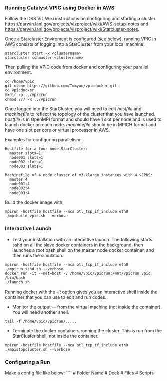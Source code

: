 
<h3> Running Catalyst VPIC using Docker in AWS </h3>

Follow the DSS Viz Wiki instructions on configuring and starting a cluster https://darwin.lanl.gov/projects/vizproject/wiki/AWS-setup-notes and https://darwin.lanl.gov/projects/vizproject/wiki/Starcluster-notes.

Once a Starcluster Enviroment is configured (see below), running VPIC in AWS consists of logging into a StarCluster from your local machine. 
````
starcluster start -x <clustername>
starcluster sshmaster <clustername>
````
Then pulling the VPIC code from docker and configuring your parallel environment.
````
cd /home/vpic
git clone https://github.com/Tomyao/vpicdocker.git
cd vpicdocker
mkdir -p ../vpicrun
chmod 777 -R ../vpicrun
````
Once logged into the StarCluster, you will need to edit _hostfile_ and _machinefile_ to reflect the topology of the cluster that you 
have launched.  _hostfile_ is in OpenMPI format and should have 1 slot per node and is used to launch docker on each node.
_machinefile_ should be in MPICH format and have one slot per core or virtual processor in AWS.

Examples for configuring parallelism:
````
Hostfile for a four node StarCluster:
  master slots=1
  node001 slots=1
  node002 slots=1
  node003 slots=1
  
Machinefile of 4 node cluster of m3.xlarge instances with 4 vCPUS:
  master:4
  node001:4
  node002:4
  node003:4
````
Build the docker image with:
````
mpirun -hostfile hostfile --mca btl_tcp_if_include eth0 ./mpibuild_vpic.sh --verbose
````

<h3> Interactive Launch </h3>
   
  * Test your installation with an interactive launch.  The following starts sshd on all the slave docker containers in the background, then launches a root bash shell on the master node docker container, and then runs the simulation.
````
mpirun -hostfile hostfile --mca btl_tcp_if_include eth0 ./mpirun_sshd.sh --verbose
docker run -it --net=host -v /home/vpic/vpicrun:/mnt/vpicrun vpic /bin/bash
./launch.sh
````
Running docker with the _-it_ option gives you an interactive shell inside the container that you can use to edit and run codes.

  * Monitor the output -- from the virtual machine (not inside the container).  You will need another shell.
  
````
tail -f /home/vpic/vpicrun/.....
````

  * Terminate the docker containers running the cluster.  This is run from the StarCluster shell, not inside the container.
````
mpirun -hostfile hostfile --mca btl_tcp_if_include eth0 ./mpistopcluster.sh --verbose
````

<h3> Configuring a Run </h3>
Make a config file like below:
````
# Folder Name
<folder name>
# Deck
<deck path>
# Files
<file 1 path>
<file 2 path>
# Scripts
<script 1 path>
<script 2 path>
# End
````
The folder name is the name (not path) of the folder where the run is going to occur.  
The deck name is the input deck path.  
The file paths are the files that you want to be in the same folder as where the run is going to occur.  
The script paths are the paths of the in-situ scripts that you want to run.  
Make sure to keep # Folder Name, # Deck, # Files, # Scripts, and # End, since runvpic.sh will use them to parse for the correct information.
